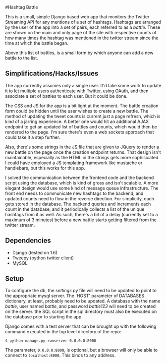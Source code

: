#Hashtag Battle

This is a small, simple Django based web app that monitors the Twitter
Streaming API for any mentions of a set of hashtags. Hashtags are arranged by
the user of the app into a set of pairs, each referred to as a _battle_. These
are shown on the main and only page of the site with respective counts of how
many times the hashtag was mentioned in the twitter stream since the time at
which the battle began.

Above this list of battles, is a small form by which anyone can add a new
battle to the list.

## Simplifications/Hacks/Issues

The app currently assumes only a single user. It'd take some work to update it
to let multiple users authenticate with Twitter, using OAuth, and then
associate a set of battles to each user. But it could be done.

The CSS and JS for the app is a bit light at the moment. The battle creation
form could be hidden until the user wishes to create a new battle. The method
of updating the tweet counts is current just a page refresh, which is kind of a
jarring experience. A better one would hit an additional AJAX endpoint to get
an updated list of battles and counts, which would then be rendered to the page.
I'm sure there's even a web sockets approach that could take it a step further.

Also, there's some strings in the JS file that are given to JQuery to render a
new battle on the page once the creation endpoint returns. That design isn't
maintainable, especially as the HTML in the strings gets more sophisicated. I
could have employed a JS templating framework like mustache or handlebars, but
this works for this app.

I solved the communication between the frontend code and the backend script
using the database, which is kind of gross and isn't scalable. A more elegant
design would use some kind of message queue infrastructure. The front end needs
to communicate new hashtags to the backend, and updated counts need to flow in
the reverse direction. For simplicity, each gets stored in the database. The
backend queries and increments each count in the database, and it periodically
collects a list of the unique hashtags from it as well. As such, there's a bit
of a delay (currently set to a maximum of 3 minutes) before a new battle starts
getting filtered from the twitter stream.


## Dependencies
- Django (tested on 1.6)
- Tweepy (python twitter client)
- MySQL

## Setup

To configure the db, the _settings.py_ file will need to be updated to point to
the appropriate mysql server. The 'HOST' parameter of DATABASES dictionary, at
least, probably need to be updated. A database with the name _battle_, user
named _battle_, and password _battle123_ will need to be created on the server.
the SQL script in the sql directory must also be executed on the database prior
to starting the app.

Django comes with a test server that can be brought up with the following
command executed in the top level directory of the repo:

```
$ python manage.py runserver 0.0.0.0:8000
```

The parameter, `0.0.0.0:8000`, is optional, but a browser will only be able to
connect to `localhost:8000`. This binds to any address.
